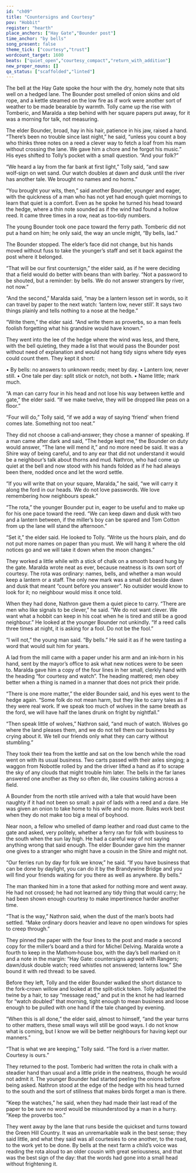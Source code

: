 ```yaml
---
id: "ch09"
title: "Countersigns and Courtesy"
pov: "Hobbit"
register: "hearth"
place_anchors: ["Hay Gate","Bounder post"]
time_anchor: "by bells"
song_present: false
theme_tick: ["courtesy","trust"]
wordcount_target: 1600
beats: ["quiet_open","courtesy_compact","return_with_addition"]
new_proper_nouns: []
qa_status: ["scaffolded","linted"]
---
```


The bell at the Hay Gate spoke the hour with the dry, homely note that sits well on a hedged lane. The Bounder post smelled of onion skins and old rope, and a kettle steamed on the low fire as if work were another sort of weather to be made bearable by warmth. Tolly came up the rise with Tomberic, and Maralda a step behind with her square papers put away, for it was a morning for talk, not measuring.

The elder Bounder, broad, hay in his hair, patience in his jaw, raised a hand. “There’s been no trouble since last night,” he said, “unless you count a boy who thinks three notes on a reed a clever way to fetch a loaf from his mam without crossing the lane. We gave him a chore and he forgot his music.” His eyes shifted to Tolly’s pocket with a small question. “And your folk?”

“We heard a lay from the far bank at first light,” Tolly said, “and saw wolf‑sign on wet sand. Our watch doubles at dawn and dusk until the river has another tale. We brought no names and no horns.”

“You brought your wits, then,” said another Bounder, younger and eager, with the quickness of a man who has not yet had enough quiet mornings to learn that quiet is a comfort. Even as he spoke he turned his head toward the hedge, where a thin note sounded as if the wind had found a hollow reed. It came three times in a row, neat as too‑tidy numbers.

The young Bounder took one pace toward the ferry path. Tomberic did not put a hand on him; he only said, the way an uncle might, “By bells, lad.”

The Bounder stopped. The elder’s face did not change, but his hands moved without fuss to take the younger’s staff and set it back against the post where it belonged.

“That will be our first countersign,” the elder said, as if he were deciding that a field would do better with beans than with barley. “Not a password to be shouted, but a reminder: by bells. We do not answer strangers by river, not now.”

“And the second,” Maralda said, “may be a lantern lesson set in words, so it can travel by paper to the next watch: ‘lantern low, never still’. It says two things plainly and tells nothing to a nose at the hedge.”

“Write them,” the elder said. “And write them as proverbs, so a man feels foolish forgetting what his grandsire would have known.”

They went into the lee of the hedge where the wind was less, and there, with the bell quieting, they made a list that would pass the Bounder post without need of explanation and would not hang tidy signs where tidy eyes could count them. They kept it short:

• By bells: no answers to unknown reeds; meet by day.
• Lantern low, never still.
• One tale per day: split stick or notch, not both.
• Name little; mark much.

“A man can carry four in his head and not lose his way between kettle and gate,” the elder said. “If we make twelve, they will be dropped like peas on a floor.”

“Four will do,” Tolly said, “if we add a way of saying ‘friend’ when friend comes late. Something not too neat.”

They did not choose a call‑and‑answer; they chose a manner of speaking. If a man came after dark and said, “The hedge kept me,” the Bounder on duty would answer, “The lane will mend it,” and no more need be said. It was a Shire way of being careful, and to any ear that did not understand it would be a neighbour’s talk about thorns and mud. Nathron, who had come up quiet at the bell and now stood with his hands folded as if he had always been there, nodded once and let the word settle.

“If you will write that on your square, Maralda,” he said, “we will carry it along the ford in our heads. We do not love passwords. We love remembering how neighbours speak.”

“The rota,” the younger Bounder put in, eager to be useful and to make up for his one pace toward the reed. “We can keep dawn and dusk with two and a lantern between, if the miller’s boy can be spared and Tom Cotton from up the lane will stand the afternoon.”

“Set it,” the elder said. He looked to Tolly. “Write us the hours plain, and do not put more names on paper than you must. We will hang it where the old notices go and we will take it down when the moon changes.”

They worked a little while with a stick of chalk on a smooth board hung by the gate. Maralda wrote neat as ever, because neatness is its own sort of courtesy. The rota was ordinary: names, bells, and whether a man would keep a lantern or a staff. The only new mark was a small dot beside dawn and dusk that meant “count before you answer”. No outsider would know to look for it; no neighbour would miss it once told.

When they had done, Nathron gave them a quiet piece to carry. “There are men who like signals to be clever,” he said. “We do not want clever. We want what a hobbit can keep in his coat when he is tired and still be a good neighbour.” He looked at the younger Bounder not unkindly. “If a reed calls three times at night, it is asking for a fool. Do not be the fool.”

“I will not,” the young man said. “By bells.” He said it as if he were tasting a word that would suit him for years.

A lad from the mill came with a paper under his arm and an ink‑horn in his hand, sent by the mayor’s office to ask what new notices were to be seen to. Maralda gave him a copy of the four lines in her small, clerkly hand with the heading “for courtesy and watch”. The heading mattered; men obey better when a thing is named in a manner that does not prick their pride.

“There is one more matter,” the elder Bounder said, and his eyes went to the hedge again. “Some folk do not mean harm, but they like to carry tales as if they were real work. If we speak too much of wolves in the same breath as the ford, we will have half the lanes drunk on fright by nightfall.”

“Then speak little of wolves,” Nathron said, “and much of watch. Wolves go where the land pleases them, and we do not tell them our business by crying about it. We tell our friends only what they can carry without stumbling.”

They took their tea from the kettle and sat on the low bench while the road went on with its usual business. Two carts passed with their axles singing; a waggon from Nobottle rolled by and the driver lifted a hand as if to scrape the sky of any clouds that might trouble him later. The bells in the far lanes answered one another as they so often do, like cousins talking across a field.

A Bounder from the north stile arrived with a tale that would have been naughty if it had not been so small: a pair of lads with a reed and a dare. He was given an onion to take home to his wife and no more. Rules work best when they do not make too big a meal of boyhood.

Near noon, a fellow who smelled of damp leather and road dust came to the gate and asked, very politely, whether a ferry ran for folk with business to the south when the sun lay high. He had a careful way of not saying anything wrong that said enough. The elder Bounder gave him the manner one gives to a stranger who might have a cousin in the Shire and might not.

“Our ferries run by day for folk we know,” he said. “If you have business that can be done by daylight, you can do it by the Brandywine Bridge and you will find your friends waiting for you there as well as anywhere. By bells.”

The man thanked him in a tone that asked for nothing more and went away. He had not crossed; he had not learned any tidy thing that would carry; he had been shown enough courtesy to make impertinence harder another time.

“That is the way,” Nathron said, when the dust of the man’s boots had settled. “Make ordinary doors heavier and leave no open windows for spies to creep through.”

They pinned the paper with the four lines to the post and made a second copy for the miller’s board and a third for Michel Delving. Maralda wrote a fourth to keep in the Mathom‑house box, with the day’s bell marked on it and a note in the margin: “Hay Gate: countersigns agreed with Rangers; dawn/dusk double watch; reed whistles not answered; lanterns low.” She bound it with red thread: to be saved.

Before they left, Tolly and the elder Bounder walked the short distance to the fork‑crown willow and looked at the split‑stick token. Tolly adjusted the twine by a hair, to say “message read,” and put in the knot he had learned for “watch doubled” that morning, tight enough to mean business and loose enough to be pulled with one hand if the tale changed by evening.

“When this is all done,” the elder said, almost to himself, “and the year turns to other matters, these small ways will still be good ways. I do not know what is coming, but I know we will be better neighbours for having kept our manners.”

“That is what we are keeping,” Tolly said. “The ford is a river matter. Courtesy is ours.”

They returned to the post. Tomberic had written the rota in chalk with a steadier hand than usual and a little pride in the neatness, though he would not admit it. The younger Bounder had started peeling the onions before being asked. Nathron stood at the edge of the hedge with his head turned to the south and the sort of stillness that makes birds forget a man is there.

“Keep the watches,” he said, when they had made their last read of the paper to be sure no word would be misunderstood by a man in a hurry. “Keep the proverbs too.”

They went away by the lane that runs beside the quickset and turns toward the Green Hill Country. It was an unremarkable walk in the best sense; they said little, and what they said was all courtesies to one another, to the road, to the work yet to be done. By bells at the next farm a child’s voice was reading the rota aloud to an older cousin with great seriousness, and that was the best sign of the day: that the words had gone into a small head without frightening it.
